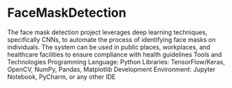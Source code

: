 # FaceMaskDetection
The face mask detection project leverages deep learning techniques, specifically CNNs, to automate the process of identifying face masks on individuals. The system can be used in public places, workplaces, and healthcare facilities to ensure compliance with health guidelines
Tools and Technologies
Programming Language: Python
Libraries: TensorFlow/Keras, OpenCV, NumPy, Pandas, Matplotlib
Development Environment: Jupyter Notebook, PyCharm, or any other IDE
